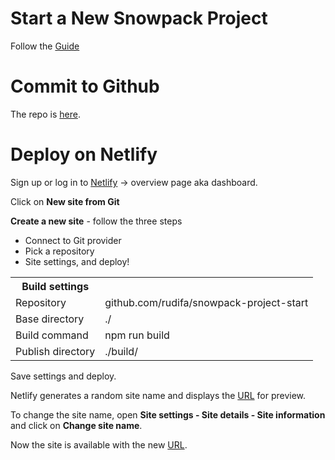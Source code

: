 # Start a New Snowpack Project

Follow the [Guide](https://www.snowpack.dev/tutorials/getting-started)

# Commit to Github

The repo is [here](https://github.com/rudifa/snowpack-project-start).

# Deploy on Netlify

Sign up or log in to [Netlify](https://www.netlify.com/) -> overview page aka dashboard.

Click on **New site from Git**


**Create a new site** - follow the three steps

- Connect to Git provider
- Pick a repository
- Site settings, and deploy!
<table>
  <tr>
    <th>Build settings</th>
  </tr>
  <tr>
    <td>Repository</td>
    <td>github.com/rudifa/snowpack-project-start</td>
  </tr>
  <tr>
    <td>Base directory</td>
    <td>./</td>
  </tr>
    <tr>
    <td>Build command</td>
    <td>npm run build</td>
  </tr>
   <tr>
    <td>Publish directory</td>
    <td>./build/</td>
  </tr>
</table>

Save settings and deploy.

Netlify generates a random site name and displays the [URL](https://quizzical-newton-4e3b47.netlify.app/) for preview.

To change the site name, open **Site settings - Site details - Site information** and click on **Change site name**.

Now the site is available with the new [URL](https://snowpack-project-start.netlify.app/).
